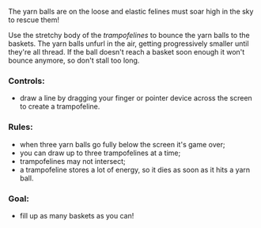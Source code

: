 The yarn balls are on the loose and elastic felines must soar high in the sky to rescue them!

Use the stretchy body of the *trampofelines* to bounce the yarn balls to the baskets.
The yarn balls unfurl in the air, getting progressively smaller until they're all thread. If the ball doesn't reach a basket soon enough it won't bounce anymore, so don't stall too long.

### Controls:
* draw a line by dragging your finger or pointer device across the screen to create a trampofeline.

### Rules:
* when three yarn balls go fully below the screen it's game over;
* you can draw up to three trampofelines at a time;
* trampofelines may not intersect;
* a trampofeline stores a lot of energy, so it dies as soon as it hits a yarn ball.

### Goal:
* fill up as many baskets as you can!